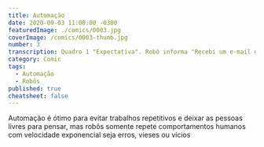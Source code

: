 ```yaml
---
title: Automação
date: 2020-09-03 11:00:00 -0300
featuredImage: ./comics/0003.jpg
coverImage: /comics/0003-thumb.jpg
number: 3
transcription: Quadro 1 "Expectativa". Robô informa "Recebi um e-mail do cliente, abri um chamado e respondi com as informações de acompanhamento". Quadro 2 "Realidade". Robô informa "Abri um chamado para cada e-mail marcado como spam que recebemos, deletei todos os chamados e notifiquei os clientes".
category: Comic
tags:
  - Automação
  - Robõs
published: true
cheatsheet: false
---
```


Automação é ótimo para evitar trabalhos repetitivos e deixar as pessoas livres para pensar, mas robôs somente repete comportamentos humanos com velocidade exponencial seja erros, vieses ou vícios
